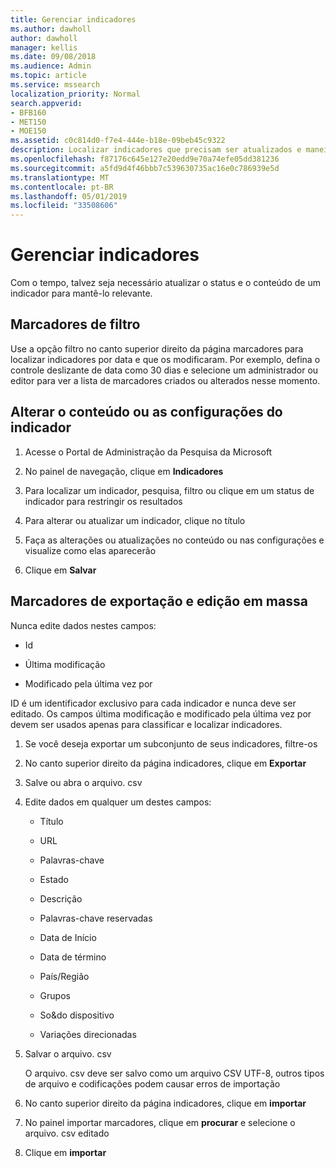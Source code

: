 ```yaml
---
title: Gerenciar indicadores
ms.author: dawholl
author: dawholl
manager: kellis
ms.date: 09/08/2018
ms.audience: Admin
ms.topic: article
ms.service: mssearch
localization_priority: Normal
search.appverid:
- BFB160
- MET150
- MOE150
ms.assetid: c0c814d0-f7e4-444e-b18e-09beb45c9322
description: Localizar indicadores que precisam ser atualizados e maneiras de editar em massa resultados de indicadores para o Microsoft Search
ms.openlocfilehash: f87176c645e127e20edd9e70a74efe05dd381236
ms.sourcegitcommit: a5fd9d4f46bbb7c539630735ac16e0c786939e5d
ms.translationtype: MT
ms.contentlocale: pt-BR
ms.lasthandoff: 05/01/2019
ms.locfileid: "33508606"
---
```

# <a name="manage-bookmarks"></a>Gerenciar indicadores

Com o tempo, talvez seja necessário atualizar o status e o conteúdo de um indicador para mantê-lo relevante. 
  
## <a name="filter-bookmarks"></a>Marcadores de filtro

Use a opção filtro no canto superior direito da página marcadores para localizar indicadores por data e que os modificaram. Por exemplo, defina o controle deslizante de data como 30 dias e selecione um administrador ou editor para ver a lista de marcadores criados ou alterados nesse momento.
  
## <a name="change-bookmark-content-or-settings"></a>Alterar o conteúdo ou as configurações do indicador

1. Acesse o Portal de Administração da Pesquisa da Microsoft
    
2. No painel de navegação, clique em **Indicadores**
    
3. Para localizar um indicador, pesquisa, filtro ou clique em um status de indicador para restringir os resultados
    
4. Para alterar ou atualizar um indicador, clique no título
    
5. Faça as alterações ou atualizações no conteúdo ou nas configurações e visualize como elas aparecerão 
    
6. Clique em **Salvar**
    
## <a name="bulk-export-and-edit-bookmarks"></a>Marcadores de exportação e edição em massa

Nunca edite dados nestes campos:
  
- Id
    
- Última modificação
    
- Modificado pela última vez por
    
ID é um identificador exclusivo para cada indicador e nunca deve ser editado. Os campos última modificação e modificado pela última vez por devem ser usados apenas para classificar e localizar indicadores.
  
1. Se você deseja exportar um subconjunto de seus indicadores, filtre-os
    
2. No canto superior direito da página indicadores, clique em **Exportar**
    
3. Salve ou abra o arquivo. csv
    
4. Edite dados em qualquer um destes campos:
   - Título
    
   - URL
    
   - Palavras-chave
    
   - Estado
    
   - Descrição
    
   - Palavras-chave reservadas
    
   - Data de Início
    
   - Data de término
    
   - País/Região
    
   - Grupos
    
   - So&amp;do dispositivo
    
   - Variações direcionadas
    
5. Salvar o arquivo. csv

    O arquivo. csv deve ser salvo como um arquivo CSV UTF-8, outros tipos de arquivo e codificações podem causar erros de importação
    
6. No canto superior direito da página indicadores, clique em **importar**
    
7. No painel importar marcadores, clique em **procurar** e selecione o arquivo. csv editado 
    
8. Clique em **importar**